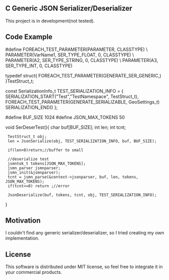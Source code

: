 ## C Generic JSON Serializer/Deserializer
 
This project is in development(not tested).

## Code Example

#define FOREACH_TEST_PARAMETER(PARAMETER, CLASSTYPE) \\
         PARAMETER(VarName1,   SER_TYPE_FLOAT,  0, CLASSTYPE) \\
         PARAMETER(A2,         SER_TYPE_STRING, 0, CLASSTYPE) \\
         PARAMETER(A3,         SER_TYPE_INT,    0, CLASSTYPE) 
	 
typedef struct{
  FOREACH_TEST_PARAMETER(GENERATE_SER_GENERIC,)
}TestStruct_t;

const SerializationInfo_t TEST_SERIALIZATION_INFO = {
    SERIALIZATION_START("Test","TestNamespace", TestStruct_t),
    FOREACH_TEST_PARAMETER(GENERATE_SERIALIZABLE, GeoSettings_t)
    SERIALIZATION_END()
};

#define BUF_SIZE 1024
#define JSON_MAX_TOKENS 50

void SerDeserTest(){
	 char buf[BUF_SIZE];
	 int len;
	 int tcnt;

	 TestStruct_t obj;
	 len = JsonSerialize(obj, TEST_SERIALIZATION_INFO, buf, BUF_SIZE);

	 if(len<0)return;//buffer to small

	 //deserialize test
	 jsmntok_t tokens[JSON_MAX_TOKENS];
	 jsmn_parser jsmnparser;
	 jsmn_init(&jsmnparser);
	 tcnt = jsmn_parse(&context->jsonparser, buf, len, tokens, JSON_MAX_TOKENS);
	 if(tcnt<=0) return ;//error

	 JsonDeserialize(buf, tokens, tcnt, obj, TEST_SERIALIZATION_INFO);	
}



## Motivation

I couldn't find any generic serializer/deserializer, so I tried creating my own implementation. 

## License

This software is distributed under MIT license, so feel free to integrate it in your commercial products.
